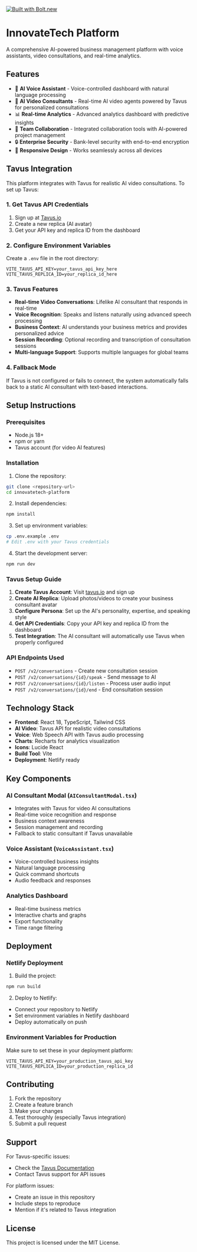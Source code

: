 [![Built with Bolt.new](https://bolt.new/badge.svg)](https://bolt.new)

# InnovateTech Platform

A comprehensive AI-powered business management platform with voice assistants, video consultations, and real-time analytics.

## Features

- 🤖 **AI Voice Assistant** - Voice-controlled dashboard with natural language processing
- 🎥 **AI Video Consultants** - Real-time AI video agents powered by Tavus for personalized consultations
- 📊 **Real-time Analytics** - Advanced analytics dashboard with predictive insights
- 👥 **Team Collaboration** - Integrated collaboration tools with AI-powered project management
- 🔒 **Enterprise Security** - Bank-level security with end-to-end encryption
- 📱 **Responsive Design** - Works seamlessly across all devices

## Tavus Integration

This platform integrates with Tavus for realistic AI video consultations. To set up Tavus:

### 1. Get Tavus API Credentials

1. Sign up at [Tavus.io](https://tavus.io)
2. Create a new replica (AI avatar)
3. Get your API key and replica ID from the dashboard

### 2. Configure Environment Variables

Create a `.env` file in the root directory:

```env
VITE_TAVUS_API_KEY=your_tavus_api_key_here
VITE_TAVUS_REPLICA_ID=your_replica_id_here
```

### 3. Tavus Features

- **Real-time Video Conversations**: Lifelike AI consultant that responds in real-time
- **Voice Recognition**: Speaks and listens naturally using advanced speech processing
- **Business Context**: AI understands your business metrics and provides personalized advice
- **Session Recording**: Optional recording and transcription of consultation sessions
- **Multi-language Support**: Supports multiple languages for global teams

### 4. Fallback Mode

If Tavus is not configured or fails to connect, the system automatically falls back to a static AI consultant with text-based interactions.

## Setup Instructions

### Prerequisites

- Node.js 18+ 
- npm or yarn
- Tavus account (for video AI features)

### Installation

1. Clone the repository:
```bash
git clone <repository-url>
cd innovatetech-platform
```

2. Install dependencies:
```bash
npm install
```

3. Set up environment variables:
```bash
cp .env.example .env
# Edit .env with your Tavus credentials
```

4. Start the development server:
```bash
npm run dev
```

### Tavus Setup Guide

1. **Create Tavus Account**: Visit [tavus.io](https://tavus.io) and sign up
2. **Create AI Replica**: Upload photos/videos to create your business consultant avatar
3. **Configure Persona**: Set up the AI's personality, expertise, and speaking style
4. **Get API Credentials**: Copy your API key and replica ID from the dashboard
5. **Test Integration**: The AI consultant will automatically use Tavus when properly configured

### API Endpoints Used

- `POST /v2/conversations` - Create new consultation session
- `POST /v2/conversations/{id}/speak` - Send message to AI
- `POST /v2/conversations/{id}/listen` - Process user audio input
- `POST /v2/conversations/{id}/end` - End consultation session

## Technology Stack

- **Frontend**: React 18, TypeScript, Tailwind CSS
- **AI Video**: Tavus API for realistic video consultations
- **Voice**: Web Speech API with Tavus audio processing
- **Charts**: Recharts for analytics visualization
- **Icons**: Lucide React
- **Build Tool**: Vite
- **Deployment**: Netlify ready

## Key Components

### AI Consultant Modal (`AIConsultantModal.tsx`)
- Integrates with Tavus for video AI consultations
- Real-time voice recognition and response
- Business context awareness
- Session management and recording
- Fallback to static consultant if Tavus unavailable

### Voice Assistant (`VoiceAssistant.tsx`)
- Voice-controlled business insights
- Natural language processing
- Quick command shortcuts
- Audio feedback and responses

### Analytics Dashboard
- Real-time business metrics
- Interactive charts and graphs
- Export functionality
- Time range filtering

## Deployment

### Netlify Deployment

1. Build the project:
```bash
npm run build
```

2. Deploy to Netlify:
- Connect your repository to Netlify
- Set environment variables in Netlify dashboard
- Deploy automatically on push

### Environment Variables for Production

Make sure to set these in your deployment platform:

```
VITE_TAVUS_API_KEY=your_production_tavus_api_key
VITE_TAVUS_REPLICA_ID=your_production_replica_id
```

## Contributing

1. Fork the repository
2. Create a feature branch
3. Make your changes
4. Test thoroughly (especially Tavus integration)
5. Submit a pull request

## Support

For Tavus-specific issues:
- Check the [Tavus Documentation](https://docs.tavus.io)
- Contact Tavus support for API issues

For platform issues:
- Create an issue in this repository
- Include steps to reproduce
- Mention if it's related to Tavus integration

## License

This project is licensed under the MIT License.